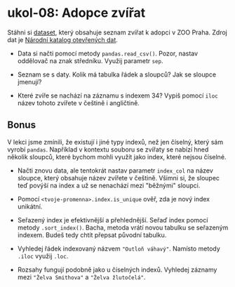 # ukol-08: Adopce zvířat

Stáhni si [dataset](data/adopce-zvirat.csv), který obsahuje seznam zvířat k adopci v ZOO Praha. Zdroj dat je [Národní katalog otevřených dat](https://data.gov.cz/).

* Data si načti pomocí metody `pandas.read_csv()`. Pozor, nastav oddělovač na znak středníku. Využij parametr `sep`.

* Seznam se s daty. Kolik má tabulka řádek a sloupců? Jak se sloupce jmenují?

* Které zvíře se nachází na záznamu s indexem 34? Vypiš pomocí `iloc` název tohoto zvířete v češtině i angličtině.

## Bonus

V lekci jsme zmínili, že existují i jiné typy indexů, než jen číselný, který sám vyrobí `pandas`. Například v kontextu souboru se zvířaty se nabízí hned několik sloupců, které bychom mohli využít jako index, které nejsou číselné. 

* Načti znovu data, ale tentokrát nastav parametr `index_col` na název sloupce, který obsahuje název zvířete v češtině. Všimni si, že sloupec teď povýší na index a už se nenachází mezi "běžnými" sloupci.

* Pomocí `<tvoje-promenna>.index.is_unique` ověř, zda je nový index unikátní.

* Seřazený index je efektivnější a přehlednější. Seřaď index pomocí metody `.sort_index()`. Bacha, metoda vrátí novou tabulku se seřazeným indexem. Budeš tedy chtít přepsat původní tabulku.

* Vyhledej řádek indexovaný názvem `"Outloň váhavý"`. Namísto metody `.iloc` využij `.loc`.

* Rozsahy fungují podobně jako u číselných indexů. Vyhledej záznamy mezi `"Želva Smithova"` a `"Želva žlutočelá"`.
